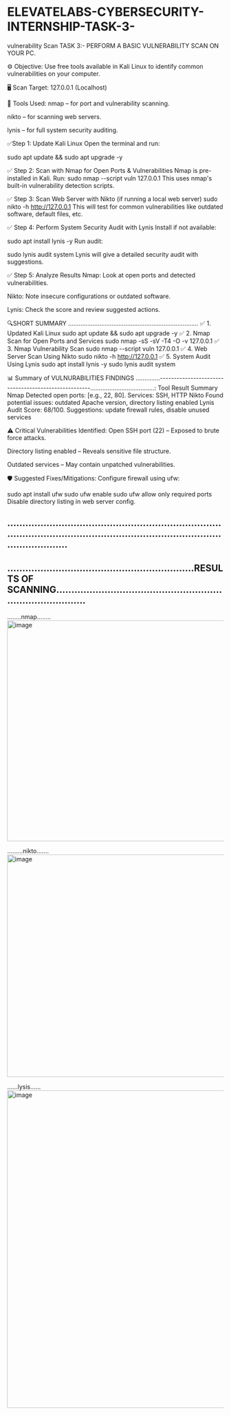 # ELEVATELABS-CYBERSECURITY-INTERNSHIP-TASK-3-
vulnerability Scan 
TASK 3:- PERFORM A BASIC VULNERABILITY SCAN ON YOUR PC.


⚙️ Objective:
Use free tools available in Kali Linux to identify common vulnerabilities on your computer.

🖥️ Scan Target:
127.0.0.1 (Localhost)

🧰 Tools Used:
nmap – for port and vulnerability scanning.

nikto – for scanning web servers.

lynis – for full system security auditing.

✅Step 1: Update Kali Linux
Open the terminal and run:

sudo apt update && sudo apt upgrade -y

✅ Step 2: Scan with Nmap for Open Ports & Vulnerabilities
Nmap is pre-installed in Kali. Run:
sudo nmap --script vuln 127.0.0.1
This uses nmap's built-in vulnerability detection scripts.

✅ Step 3: Scan Web Server with Nikto (if running a local web server)
sudo nikto -h http://127.0.0.1
This will test for common vulnerabilities like outdated software, default files, etc.

✅ Step 4: Perform System Security Audit with Lynis
Install if not available:

sudo apt install lynis -y
Run audit:

sudo lynis audit system
Lynis will give a detailed security audit with suggestions.


✅ Step 5: Analyze Results
Nmap: Look at open ports and detected vulnerabilities.

Nikto: Note insecure configurations or outdated software.

Lynis: Check the score and review suggested actions.


🔍SHORT SUMMARY ...........................................................................
✅ 1. Updated Kali Linux
sudo apt update && sudo apt upgrade -y
✅ 2. Nmap Scan for Open Ports and Services
sudo nmap -sS -sV -T4 -O -v 127.0.0.1
✅ 3. Nmap Vulnerability Scan
sudo nmap --script vuln 127.0.0.1
✅ 4. Web Server Scan Using Nikto
sudo nikto -h http://127.0.0.1
✅ 5. System Audit Using Lynis
sudo apt install lynis -y
sudo lynis audit system



📊 Summary of VULNURABILITIES FINDINGS ..............-----------------------------------------------------.....................................:
Tool	Result Summary
Nmap	Detected open ports: [e.g., 22, 80]. Services: SSH, HTTP
Nikto	Found potential issues: outdated Apache version, directory listing enabled
Lynis	Audit Score: 68/100. Suggestions: update firewall rules, disable unused services


⚠️ Critical Vulnerabilities Identified:
Open SSH port (22) – Exposed to brute force attacks.

Directory listing enabled – Reveals sensitive file structure.

Outdated services – May contain unpatched vulnerabilities.

🛡️ Suggested Fixes/Mitigations:
Configure firewall using ufw:

sudo apt install ufw
sudo ufw enable
sudo ufw allow only required ports
Disable directory listing in web server config.

..................................................................................................................................................................
------------------------------------------------------------------------------------------------------------------------------------------------------------------
..............................................................RESULTS OF SCANNING.................................................................................
------------------------------------------------------------------------------------------------------------------------------------------------------------------
........nmap........
<img width="646" height="513" alt="image" src="https://github.com/user-attachments/assets/eb3b3f6b-5c92-47ee-9698-d47c60e028c8" />


.........nikto.......
<img width="646" height="517" alt="image" src="https://github.com/user-attachments/assets/a405a3d8-b5c9-43d3-b66d-e5dcc5248f5d" />


......lysis......
<img width="978" height="738" alt="image" src="https://github.com/user-attachments/assets/f1992378-2f3f-4aec-a712-3cf700a9a21a" />






